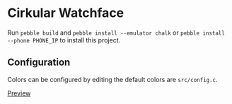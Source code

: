 # Cirkular Watchface

Run `pebble build` and `pebble install --emulator chalk` or `pebble install
--phone PHONE_IP` to install this project.

## Configuration

Colors can be configured by editing the default colors are `src/config.c`. 

[Preview](http://i.imgur.com/qRKPxk9.png)
